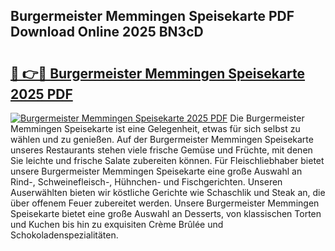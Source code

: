 ## Burgermeister Memmingen Speisekarte PDF Download Online 2025 BN3cD

# <h2><a href="http://gc7z6o.nevu.top/?p=Burgermeister+Memmingen+Speisekarte">🔗 👉🔴 Burgermeister Memmingen Speisekarte 2025 PDF</a></h2>

[![Burgermeister Memmingen Speisekarte 2025 PDF](https://i.imgur.com/dBaPXMq.png)](http://gc7z6o.nevu.top/?p=Burgermeister+Memmingen+Speisekarte)
Die Burgermeister Memmingen Speisekarte ist eine Gelegenheit, etwas für sich selbst zu wählen und zu genießen. Auf der Burgermeister Memmingen Speisekarte unseres Restaurants stehen viele frische Gemüse und Früchte, mit denen Sie leichte und frische Salate zubereiten können. Für Fleischliebhaber bietet unsere Burgermeister Memmingen Speisekarte eine große Auswahl an Rind-, Schweinefleisch-, Hühnchen- und Fischgerichten. Unseren Auserwählten bieten wir köstliche Gerichte wie Schaschlik und Steak an, die über offenem Feuer zubereitet werden. Unsere Burgermeister Memmingen Speisekarte bietet eine große Auswahl an Desserts, von klassischen Torten und Kuchen bis hin zu exquisiten Crème Brûlée und Schokoladenspezialitäten.
